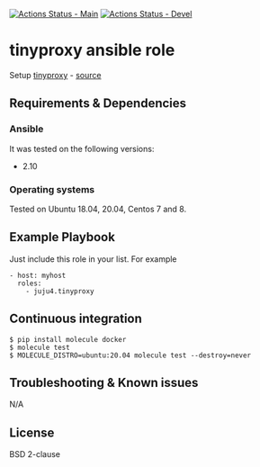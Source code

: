 [![Actions Status - Main](https://github.com/juju4/ansible-tinyproxy/workflows/AnsibleCI/badge.svg)](https://github.com/juju4/ansible-tinyproxy/actions?query=branch%3Amain)
[![Actions Status - Devel](https://github.com/juju4/ansible-tinyproxy/workflows/AnsibleCI/badge.svg?branch=devel)](https://github.com/juju4/ansible-tinyproxy/actions?query=branch%3Adevel)

# tinyproxy ansible role

Setup [tinyproxy](https://tinyproxy.github.io/) - [source](https://github.com/tinyproxy/tinyproxy)

## Requirements & Dependencies

### Ansible
It was tested on the following versions:
 * 2.10

### Operating systems

Tested on Ubuntu 18.04, 20.04, Centos 7 and 8.

## Example Playbook

Just include this role in your list.
For example

```
- host: myhost
  roles:
    - juju4.tinyproxy
```

## Continuous integration

```
$ pip install molecule docker
$ molecule test
$ MOLECULE_DISTRO=ubuntu:20.04 molecule test --destroy=never
```

## Troubleshooting & Known issues

N/A

## License

BSD 2-clause
